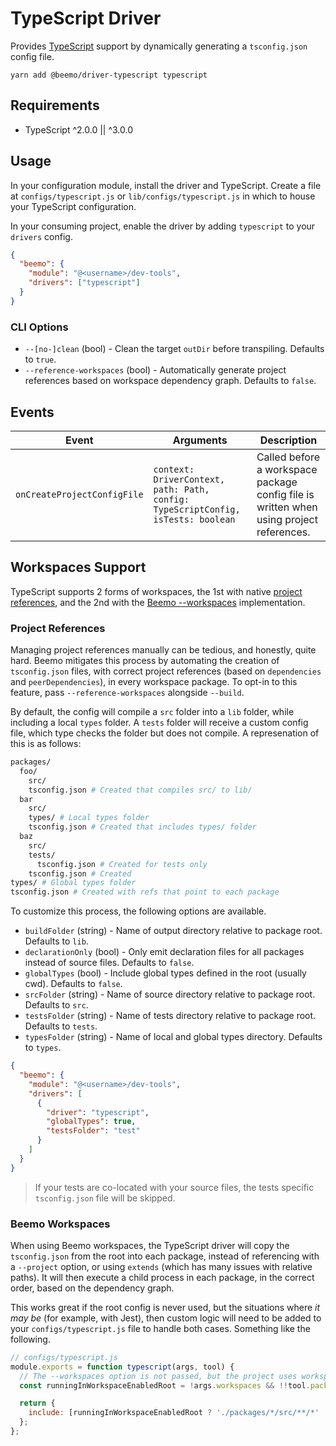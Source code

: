 # TypeScript Driver

Provides [TypeScript](https://github.com/microsoft/typescript) support by dynamically generating a
`tsconfig.json` config file.

```
yarn add @beemo/driver-typescript typescript
```

## Requirements

- TypeScript ^2.0.0 || ^3.0.0

## Usage

In your configuration module, install the driver and TypeScript. Create a file at
`configs/typescript.js` or `lib/configs/typescript.js` in which to house your TypeScript
configuration.

In your consuming project, enable the driver by adding `typescript` to your `drivers` config.

```json
{
  "beemo": {
    "module": "@<username>/dev-tools",
    "drivers": ["typescript"]
  }
}
```

### CLI Options

- `--[no-]clean` (bool) - Clean the target `outDir` before transpiling. Defaults to `true`.
- `--reference-workspaces` (bool) - Automatically generate project references based on workspace
  dependency graph. Defaults to `false`.

## Events

| Event                       | Arguments                                                                        | Description                                                                             |
| --------------------------- | -------------------------------------------------------------------------------- | --------------------------------------------------------------------------------------- |
| `onCreateProjectConfigFile` | `context: DriverContext, path: Path, config: TypeScriptConfig, isTests: boolean` | Called before a workspace package config file is written when using project references. |

## Workspaces Support

TypeScript supports 2 forms of workspaces, the 1st with native
[project references](https://www.typescriptlang.org/docs/handbook/project-references.html), and the
2nd with the [Beemo --workspaces](../workspaces.md) implementation.

### Project References

Managing project references manually can be tedious, and honestly, quite hard. Beemo mitigates this
process by automating the creation of `tsconfig.json` files, with correct project references (based
on `dependencies` and `peerDependencies`), in every workspace package. To opt-in to this feature,
pass `--reference-workspaces` alongside `--build`.

By default, the config will compile a `src` folder into a `lib` folder, while including a local
`types` folder. A `tests` folder will receive a custom config file, which type checks the folder but
does not compile. A represenation of this is as follows:

```bash
packages/
  foo/
    src/
    tsconfig.json # Created that compiles src/ to lib/
  bar
    src/
    types/ # Local types folder
    tsconfig.json # Created that includes types/ folder
  baz
    src/
    tests/
      tsconfig.json # Created for tests only
    tsconfig.json # Created
types/ # Global types folder
tsconfig.json # Created with refs that point to each package
```

To customize this process, the following options are available.

- `buildFolder` (string) - Name of output directory relative to package root. Defaults to `lib`.
- `declarationOnly` (bool) - Only emit declaration files for all packages instead of source files.
  Defaults to `false`.
- `globalTypes` (bool) - Include global types defined in the root (usually cwd). Defaults to
  `false`.
- `srcFolder` (string) - Name of source directory relative to package root. Defaults to `src`.
- `testsFolder` (string) - Name of tests directory relative to package root. Defaults to `tests`.
- `typesFolder` (string) - Name of local and global types directory. Defaults to `types`.

```json
{
  "beemo": {
    "module": "@<username>/dev-tools",
    "drivers": [
      {
        "driver": "typescript",
        "globalTypes": true,
        "testsFolder": "test"
      }
    ]
  }
}
```

> If your tests are co-located with your source files, the tests specific `tsconfig.json` file will
> be skipped.

### Beemo Workspaces

When using Beemo workspaces, the TypeScript driver will copy the `tsconfig.json` from the root into
each package, instead of referencing with a `--project` option, or using `extends` (which has many
issues with relative paths). It will then execute a child process in each package, in the correct
order, based on the dependency graph.

This works great if the root config is never used, but the situations where _it may be_ (for
example, with Jest), then custom logic will need to be added to your `configs/typescript.js` file to
handle both cases. Something like the following.

```js
// configs/typescript.js
module.exports = function typescript(args, tool) {
  // The --workspaces option is not passed, but the project uses workspaces.
  const runningInWorkspaceEnabledRoot = !args.workspaces && !!tool.package.workspaces;

  return {
    include: [runningInWorkspaceEnabledRoot ? './packages/*/src/**/*' : './src/**/*'],
  };
};
```
